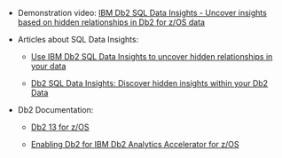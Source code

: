 - Demonstration video: <a href="https://www.youtube.com/watch?v=i7eww7hxHeI" target="_blank">IBM Db2 SQL Data Insights - Uncover insights based on hidden relationships in Db2 for z/OS data</a>

- Articles about SQL Data Insights:

  - <a href="https://developer.ibm.com/articles/use-ibm-db2-sql-data-insights-to-uncover-hidden-relationships-in-your-data/" target="_blank">Use IBM Db2 SQL Data Insights to uncover hidden relationships in your data</a> 

  - <a href="https://mydigitalpublication.com/publication/?i=748150&article_id=4274544&view=articleBrowser" target="_blank">Db2 SQL Data Insights: Discover hidden insights within your Db2 Data</a>

- Db2 Documentation: 
  
  - <a href="https://www.ibm.com/docs/en/db2-for-zos/13" target="_blank">Db2 13 for z/OS</a>
   
  - <a href="https://www.ibm.com/docs/en/db2-for-zos/13?topic=enabling-db2-db2-analytics-accelerator-zos" target="_blank">Enabling Db2 for IBM Db2 Analytics Accelerator for z/OS</a>
